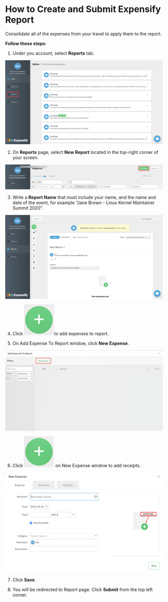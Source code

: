 # How to Create and Submit Expensify Report

Consolidate all of the expenses from your travel to apply them to the report.

**Follow these steps:**

1. Under you account, select **Reports** tab.

![](../../.gitbook/assets/expensify-reports-tab.png)

2. On **Reports** page, select **New Report** located in the top-right corner of your screen. 

![](../../.gitbook/assets/expensify-new-reports.png)

3. Write a **Report Name** that must include your name, and the name and date of the event, for example “Jane Brown - Linux Kernel Maintainer Summit 2020”.

![](../../.gitbook/assets/expensify-add-report-and-submit.png)

4. Click ![](../../.gitbook/assets/plus-icon.png)to add expenses to report.

5. On Add Expense To Report window, click **New Expense**.

![](../../.gitbook/assets/add-expense-screenshot-first-step.png)

6. Click ![](../../.gitbook/assets/plus-icon.png) on New Expense window to add receipts.

![](../../.gitbook/assets/create-new-expense-screenshot-second-step.png)

7. Click **Save**.

8. You will be redirected to Report page. Click **Submit** from the top left corner.

 

